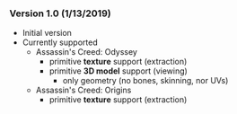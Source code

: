 ### Version 1.0 (1/13/2019)
- Initial version
- Currently supported
  - Assassin's Creed: Odyssey
    - primitive **texture** support (extraction)
    - primitive **3D model** support (viewing)
      - only geometry (no bones, skinning, nor UVs)
  - Assassin's Creed: Origins
    - primitive **texture** support (extraction)
